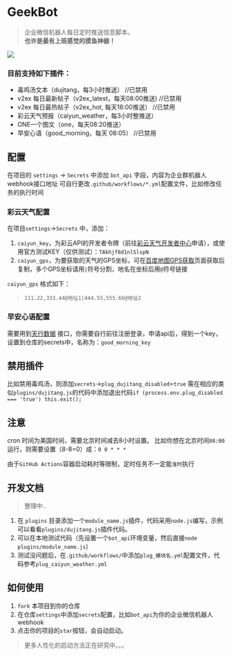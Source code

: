 # GeekBot
> 企业微信机器人每日定时推送信息脚本。    
> **也许是最有上班感觉的摸鱼神器！**

![](assets/geekbot.png)

### 目前支持如下插件：
- 毒鸡汤文本（dujitang，每3小时推送）              //已禁用
- v2ex 每日最新帖子（v2ex_latest，每天08:00推送)  //已禁用
- v2ex 每日最热帖子（v2ex_hot, 每天18:00推送）    //已禁用
- 彩云天气预报（caiyun_weather，每3小时整推送）
- ONE一个图文（one，每天08:20推送）
- 早安心语（good_morning，每天 08:05）           //已禁用

## 配置
在项目的 `settings` -> `Secrets` 中添加 `bot_api` 字段，内容为企业群机器人webhook接口地址
可自行更改`.github/workflows/*.yml`配置文件，比如修改任务的执行时间


### 彩云天气配置
在项目`settings`->`Secrets` 中，添加：
1. `caiyun_key`，为彩云API的开发者令牌（前往[彩云天气开发者中心](https://dashboard.caiyunapp.com/)申请），或使用官方测试KEY（仅供测试）：`TAkhjf8d1nlSlspN`
2. `caiyun_gps`，为要获取的天气的GPS坐标，可在[百度地图GPS获取](https://api.map.baidu.com/lbsapi/getpoint/index.html)页面获取后复制，多个GPS坐标请用`|`符号分割，地名在坐标后用`@`符号链接

`caiyun_gps` 格式如下：
> `111.22,333.44@地址1|444.55,555.66@地址2`

### 早安心语配置
需要用到[天行数据](https://www.tianapi.com/gethttp/143) 接口，你需要自行前往注册登录，申请api后，得到一个key，设置到仓库的secrets中，名称为：`good_morning_key`

## 禁用插件
比如禁用毒鸡汤，则添加`secrets`->`plug_dujitang_disabled`=`true`
需在相应的类似`plugins/dujitang.js`的代码中添加退出代码`if (process.env.plug_disabled === 'true') this.exit();`

## 注意
cron 时间为美国时间，需要北京时间减去8小时设置。
比如你想在北京时间`08:00`运行，则需要设置（8-8=0）成：`0 0 * * *`

由于`GitHub Actions`容器启动耗时等限制，定时任务不一定能`准时`执行

## 开发文档
> 整理中..

1. 在 `plugins` 目录添加一个`module_name.js`插件，代码采用`node.js`编写，示例可以看看`plugins/dujitang.js`插件代码。    
2. 可以在本地测试代码（先设置一个`bot_api`环境变量，然后直接`node plugins/module_name.js`）    
3. 测试没问题后，在`.github/workflows/`中添加`plug_模块名.yml`配置文件，代码参考`plug_caiyun_weather.yml`    


## 如何使用
1. `fork` 本项目到你的仓库    
2. 在仓库`settings`中添加`secrets`配置，比如`bot_api`为你的企业微信机器人webhook    
3. 点击你的项目的`star`按钮，会自动启动。

> 更多人性化的启动方法正在研究中。。。
